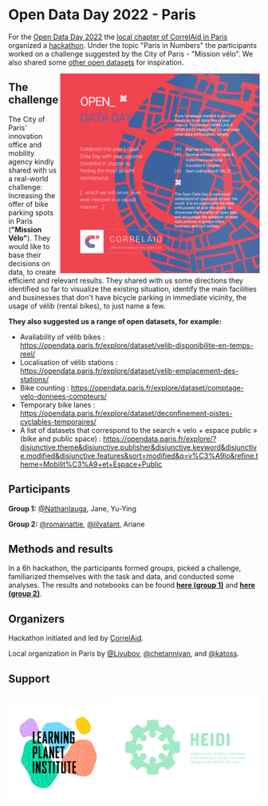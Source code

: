 # Open Data Day 2022 - Paris
For the [Open Data Day 2022](https://opendataday.org/) the [local chapter of CorrelAid in Paris](https://correlaid.org/en/correlaidx/paris/) organized a [hackathon](https://events.cri-paris.org/e/96/open-data-day-hackathon-paris-in-numbers). Under the topic "Paris in Numbers" the participants worked on a challenge suggested by the City of Paris - "Mission vélo". We also shared some [other open datasets](https://github.com/cityinteractionlab/open_data_days_2022) for inspiration.

<img align="right" src="img/OPENDATA_sq.png" width="400">

## The challenge
The City of Paris' innovation office and mobility agency kindly shared with us a real-world challenge: Increasing the offer of bike parking spots in Paris (__"Mission Vélo"__). They would like to base their decisions on data, to create efficient and relevant results. They shared with us some directions they identified so far to visualize the existing situation, identify the main facilities and businesses that don't have bicycle parking in immediate vicinity, the usage of vélib (rental bikes), to just name a few.

__They also suggested us a range of open datasets, for example:__
* Availability of vélib bikes : https://opendata.paris.fr/explore/dataset/velib-disponibilite-en-temps-reel/
* Localisation of vélib stations : https://opendata.paris.fr/explore/dataset/velib-emplacement-des-stations/
* Bike counting : https://opendata.paris.fr/explore/dataset/comptage-velo-donnees-compteurs/
* Temporary bike lanes : https://opendata.paris.fr/explore/dataset/deconfinement-pistes-cyclables-temporaires/
* A list of datasets that correspond to the search « velo + espace public » (bike and public space) : https://opendata.paris.fr/explore/?disjunctive.theme&disjunctive.publisher&disjunctive.keyword&disjunctive.modified&disjunctive.features&sort=modified&q=v%C3%A9lo&refine.theme=Mobilit%C3%A9+et+Espace+Public

## Participants
__Group 1:__ [@Nathanlauga](https://github.com/Nathanlauga), Jane, Yu-Ying

__Group 2:__ [@romainattie](https://github.com/romainattie), [@lilyatant](https://github.com/lilyatant), Ariane

## Methods and results
In a 6h hackathon, the participants formed groups, picked a challenge, familiarized themselves with the task and data, and conducted some analyses.
The results and notebooks can be found __[here (group 1)](https://github.com/CorrelAid/open_data_22_paris/tree/main/group_1)__ and __[here (group 2)](https://github.com/CorrelAid/open_data_22_paris/tree/main/group_2)__.

## Organizers
Hackathon initiated and led by [CorrelAid](https://github.com/CorrelAid).

Local organization in Paris by [@Liyubov](https://github.com/Liyubov), [@chetanniyan](chetanniyan), and [@katoss](https://github.com/katoss). 

## Support
<p float="left">
  <img src="img/LPI_LOGO_RVB.png" width="200">
  <img src="img/HEIDI-logo.png" width="300">
</p>

